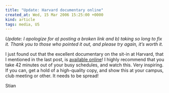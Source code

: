 ```yaml
---
title: "Update: Harvard documentary online"
created_at: Wed, 15 Mar 2006 15:25:00 +0000
kind: article
tags: media, US
---
```


*Update: I apologize for a) posting a broken link and b) taking so long
to fix it. Thank you to those who pointed it out, and please try again,
it’s worth it.*

I just found out that the excellent documentary on the sit-in at
Harvard, that I mentioned in the last post, is [available
online](http://www.ifilm.com/ifilmdetail/2478089?htv=12)! I highly
recommend that you take 42 minutes out of your busy schedules, and watch
this. Very inspiring. If you can, get a hold of a high-quality copy, and
show this at your campus, club meeting or other. It needs to be spread!

Stian
